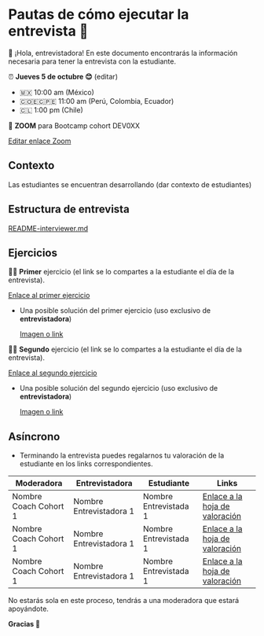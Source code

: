 # **Pautas** de cómo ejecutar la entrevista 📝

👋 ¡Hola, entrevistadora! En este documento encontrarás la información necesaria para tener la entrevista con la estudiante.

⏰ **Jueves 5 de octubre 😊** (editar)

- 🇲🇽 10:00 am (México)
- 🇨🇴🇪🇨🇵🇪 11:00 am (Perú, Colombia, Ecuador)
- 🇨🇱 1:00 pm (Chile)

📲 **ZOOM** para Bootcamp cohort DEV0XX

[Editar enlace Zoom](https://laboratoria-la.zoom.us/)

## Contexto

Las estudiantes se encuentran desarrollando (dar contexto de estudiantes)

## Estructura de entrevista
[README-interviewer.md](./README-interviewer.md)

## Ejercicios

🏋️‍♀️ **Primer** ejercicio (el link se lo compartes a la estudiante el día de la entrevista).

[Enlace al primer ejercicio](https://curriculum.laboratoria.la/es/topics/javascript/arrays/practice/compute-sum-between)

- Una posible solución del primer ejercicio (uso exclusivo de **entrevistadora**)
    
    [Imagen o link](https://www.google.com)
    

🚴‍♀️ **Segundo** ejercicio (el link se lo compartes a la estudiante el día de la entrevista).

[Enlace al segundo ejercicio](https://curriculum.laboratoria.la/es/topics/javascript/flow-control/code-challenges/count-vowels)

- Una posible solución del segundo ejercicio (uso exclusivo de **entrevistadora**)
    
    [Imagen o link](https://www.google.com)
    

## Asíncrono

- Terminando la entrevista puedes regalarnos tu valoración de la estudiante en los links correspondientes.

| Moderadora | Entrevistadora | Estudiante | Links |
| --- | --- | --- | --- |
| Nombre Coach Cohort 1 | Nombre Entrevistadora 1 | Nombre Entrevistada 1 | [Enlace a la hoja de valoración](https://docs.google.com/spreadsheets/d/1aAL4r4sEqdVZEVgqm5iYJAhBLeeZxLAZ4egoqxH2-ys/edit?usp=sharing) |
| Nombre Coach Cohort 1 | Nombre Entrevistadora 1 | Nombre Entrevistada 1 | [Enlace a la hoja de valoración](https://docs.google.com/spreadsheets/d/1aAL4r4sEqdVZEVgqm5iYJAhBLeeZxLAZ4egoqxH2-ys/edit?usp=sharing) |
| Nombre Coach Cohort 1 | Nombre Entrevistadora 1 | Nombre Entrevistada 1 | [Enlace a la hoja de valoración](https://docs.google.com/spreadsheets/d/1aAL4r4sEqdVZEVgqm5iYJAhBLeeZxLAZ4egoqxH2-ys/edit?usp=sharing) |

No estarás sola en este proceso, tendrás a una moderadora que estará apoyándote.

**Gracias 💛**
